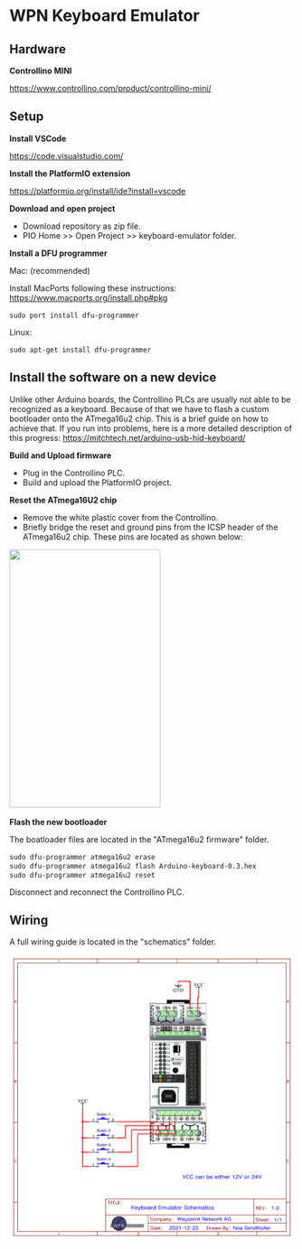 # WPN Keyboard Emulator

## Hardware

**Controllino MINI**

https://www.controllino.com/product/controllino-mini/

## Setup

**Install VSCode**

https://code.visualstudio.com/

**Install the PlatformIO extension**

https://platformio.org/install/ide?install=vscode

**Download and open project**

- Download repository as zip file.
- PIO Home >> Open Project >> keyboard-emulator folder.

**Install a DFU programmer**

Mac: (recommended)

Install MacPorts following these instructions: https://www.macports.org/install.php#pkg

```
sudo port install dfu-programmer
```
Linux:
```
sudo apt-get install dfu-programmer
```

## Install the software on a new device

Unlike other Arduino boards, the Controllino PLCs are usually not able to be recognized as a keyboard. Because of that we have to flash a custom bootloader onto the ATmega16u2 chip. This is a brief guide on how to achieve that. If you run into problems, here is a more detailed description of this progress: https://mitchtech.net/arduino-usb-hid-keyboard/

**Build and Upload firmware**
- Plug in the Controllino PLC.
- Build and upload the PlatformIO project.

**Reset the ATmega16U2 chip**
- Remove the white plastic cover from the Controllino.
- Briefly bridge the reset and ground pins from the ICSP header of the ATmega16u2 chip. These pins are located as shown below:

<img src="https://github.com/WaypointNetworkAG/keyboard-emulator/blob/main/images/ATmega16u2_reset.png" width="267" height="457">

**Flash the new bootloader**

The boatloader files are located in the "ATmega16u2 firmware" folder.

```
sudo dfu-programmer atmega16u2 erase
sudo dfu-programmer atmega16u2 flash Arduino-keyboard-0.3.hex
sudo dfu-programmer atmega16u2 reset
```

Disconnect and reconnect the Controllino PLC.

## Wiring

A full wiring guide is located in the "schematics" folder.

<img src="https://github.com/WaypointNetworkAG/keyboard-emulator/blob/main/images/schematic.png">
